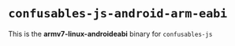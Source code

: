 # `confusables-js-android-arm-eabi`

This is the **armv7-linux-androideabi** binary for `confusables-js`
